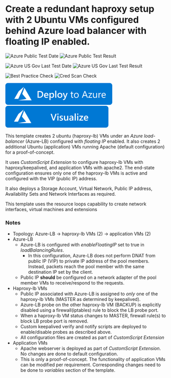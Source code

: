 # Create a redundant haproxy setup with 2 Ubuntu VMs configured behind Azure load balancer with floating IP enabled.

![Azure Public Test Date](https://azurequickstartsservice.blob.core.windows.net/badges/haproxy-redundant-floatingip-ubuntu/PublicLastTestDate.svg)
![Azure Public Test Result](https://azurequickstartsservice.blob.core.windows.net/badges/haproxy-redundant-floatingip-ubuntu/PublicDeployment.svg)

![Azure US Gov Last Test Date](https://azurequickstartsservice.blob.core.windows.net/badges/haproxy-redundant-floatingip-ubuntu/FairfaxLastTestDate.svg)
![Azure US Gov Last Test Result](https://azurequickstartsservice.blob.core.windows.net/badges/haproxy-redundant-floatingip-ubuntu/FairfaxDeployment.svg)

![Best Practice Check](https://azurequickstartsservice.blob.core.windows.net/badges/haproxy-redundant-floatingip-ubuntu/BestPracticeResult.svg)
![Cred Scan Check](https://azurequickstartsservice.blob.core.windows.net/badges/haproxy-redundant-floatingip-ubuntu/CredScanResult.svg)

[![Deploy To Azure](https://raw.githubusercontent.com/Azure/azure-quickstart-templates/master/1-CONTRIBUTION-GUIDE/images/deploytoazure.svg?sanitize=true)](https://portal.azure.com/#create/Microsoft.Template/uri/https%3A%2F%2Fraw.githubusercontent.com%2FAzure%2Fazure-quickstart-templates%2Fmaster%2Fhaproxy-redundant-floatingip-ubuntu%2Fazuredeploy.json)
[![Visualize](https://raw.githubusercontent.com/Azure/azure-quickstart-templates/master/1-CONTRIBUTION-GUIDE/images/visualizebutton.svg?sanitize=true)](http://armviz.io/#/?load=https%3A%2F%2Fraw.githubusercontent.com%2FAzure%2Fazure-quickstart-templates%2Fmaster%2Fhaproxy-redundant-floatingip-ubuntu%2Fazuredeploy.json)

This template creates 2 ubuntu (haproxy-lb) VMs under an _Azure load-balancer_
(Azure-LB) configured with _floating IP_ enabled. It also creates 2 additional
Ubuntu (application) VMs running Apache (default configuration) for a
proof-of-concept.

It uses _CustomScript Extension_ to configure haproxy-lb VMs with
haproxy/keepalived, and application VMs with apache2. The end-state
configuration ensures only one of the haproxy-lb VMs is active and configured
with the VIP (public IP) address.

It also deploys a Storage Account, Virtual Network, Public IP address,
Availability Sets and Network Interfaces as required.

This template uses the resource loops capability to create network interfaces,
virtual machines and extensions

### Notes

- Topology: Azure-LB -> haproxy-lb VMs (2) -> application VMs (2)
- Azure-LB
  - Azure-LB is configured with _enableFloatingIP_ set to true in
    _loadBalancingRules_.
    - In this configuration, Azure-LB does not perform DNAT from public IP (VIP)
      to private IP address of the pool members. Instead, packets reach the pool
      member with the same destination IP set by the client.
  - Public IP **should** be configured on a network adapter of the pool member
    VMs to receive/respond to the requests.
- Haproxy-lb VMs
  - Public IP associated with Azure-LB is assigned to _only_ one of the
    haproxy-lb VMs (MASTER as determined by keepalived).
  - Azure-LB probe on the other haproxy-lb VM (BACKUP) is explicitly disabled
    using a firewall(iptables) rule to block the LB probe port.
  - When a haproxy-lb VM status changes to MASTER, firewall rule(s) to block LB
    probe port is removed.
  - Custom keepalived verify and notify scripts are deployed to enable/disable
    probes as described above.
  - All configuration files are created as part of _CustomScript Extension_
- Application VMs
  - Apache webserver is deployed as part of _CustomScript Extension_. No changes
    are done to default configuration.
  - This is only a proof-of-concept. The functionality of application VMs can be
    modified per requirement. Corresponding changes need to be done to
    _variables_ section of the template.
